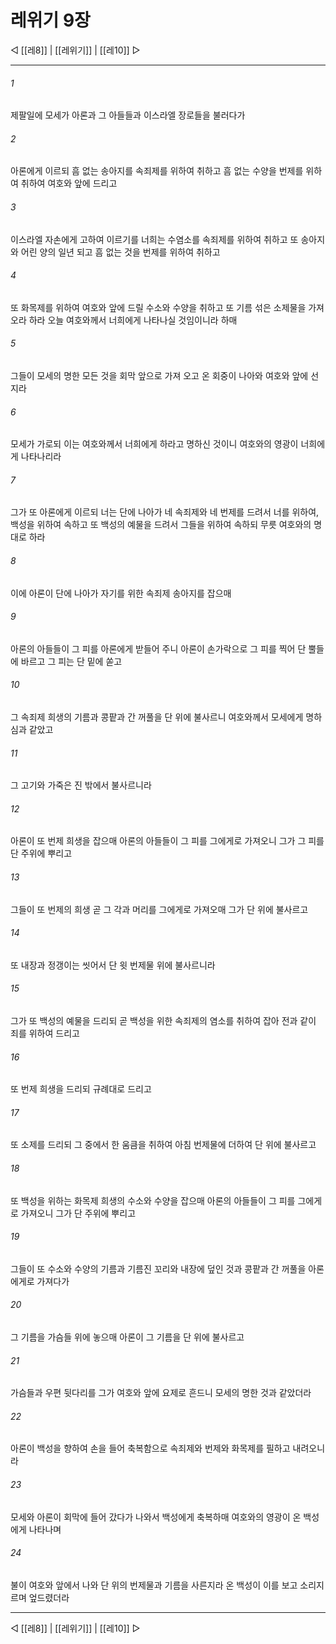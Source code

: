 # 레위기 9장

◁ [[레8]] | [[레위기]] | [[레10]] ▷
***

###### 1
제팔일에 모세가 아론과 그 아들들과 이스라엘 장로들을 불러다가

###### 2
아론에게 이르되 흠 없는 송아지를 속죄제를 위하여 취하고 흠 없는 수양을 번제를 위하여 취하여 여호와 앞에 드리고

###### 3
이스라엘 자손에게 고하여 이르기를 너희는 수염소를 속죄제를 위하여 취하고 또 송아지와 어린 양의 일년 되고 흠 없는 것을 번제를 위하여 취하고

###### 4
또 화목제를 위하여 여호와 앞에 드릴 수소와 수양을 취하고 또 기름 섞은 소제물을 가져오라 하라 오늘 여호와께서 너희에게 나타나실 것임이니라 하매

###### 5
그들이 모세의 명한 모든 것을 회막 앞으로 가져 오고 온 회중이 나아와 여호와 앞에 선지라

###### 6
모세가 가로되 이는 여호와께서 너희에게 하라고 명하신 것이니 여호와의 영광이 너희에게 나타나리라

###### 7
그가 또 아론에게 이르되 너는 단에 나아가 네 속죄제와 네 번제를 드려서 너를 위하여, 백성을 위하여 속하고 또 백성의 예물을 드려서 그들을 위하여 속하되 무릇 여호와의 명대로 하라

###### 8
이에 아론이 단에 나아가 자기를 위한 속죄제 송아지를 잡으매

###### 9
아론의 아들들이 그 피를 아론에게 받들어 주니 아론이 손가락으로 그 피를 찍어 단 뿔들에 바르고 그 피는 단 밑에 쏟고

###### 10
그 속죄제 희생의 기름과 콩팥과 간 꺼풀을 단 위에 불사르니 여호와께서 모세에게 명하심과 같았고

###### 11
그 고기와 가죽은 진 밖에서 불사르니라

###### 12
아론이 또 번제 희생을 잡으매 아론의 아들들이 그 피를 그에게로 가져오니 그가 그 피를 단 주위에 뿌리고

###### 13
그들이 또 번제의 희생 곧 그 각과 머리를 그에게로 가져오매 그가 단 위에 불사르고

###### 14
또 내장과 정갱이는 씻어서 단 윗 번제물 위에 불사르니라

###### 15
그가 또 백성의 예물을 드리되 곧 백성을 위한 속죄제의 염소를 취하여 잡아 전과 같이 죄를 위하여 드리고

###### 16
또 번제 희생을 드리되 규례대로 드리고

###### 17
또 소제를 드리되 그 중에서 한 움큼을 취하여 아침 번제물에 더하여 단 위에 불사르고

###### 18
또 백성을 위하는 화목제 희생의 수소와 수양을 잡으매 아론의 아들들이 그 피를 그에게로 가져오니 그가 단 주위에 뿌리고

###### 19
그들이 또 수소와 수양의 기름과 기름진 꼬리와 내장에 덮인 것과 콩팥과 간 꺼풀을 아론에게로 가져다가

###### 20
그 기름을 가슴들 위에 놓으매 아론이 그 기름을 단 위에 불사르고

###### 21
가슴들과 우편 뒷다리를 그가 여호와 앞에 요제로 흔드니 모세의 명한 것과 같았더라

###### 22
아론이 백성을 향하여 손을 들어 축복함으로 속죄제와 번제와 화목제를 필하고 내려오니라

###### 23
모세와 아론이 회막에 들어 갔다가 나와서 백성에게 축복하매 여호와의 영광이 온 백성에게 나타나며

###### 24
불이 여호와 앞에서 나와 단 위의 번제물과 기름을 사른지라 온 백성이 이를 보고 소리지르며 엎드렸더라

***
◁ [[레8]] | [[레위기]] | [[레10]] ▷